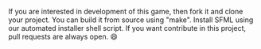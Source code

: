 If you are interested in development of this game, then fork it and clone your project. 
You can build it from source using "make". Install SFML using our automated installer shell script. 
If you want contribute in this project, pull requests are always open. :smile:
